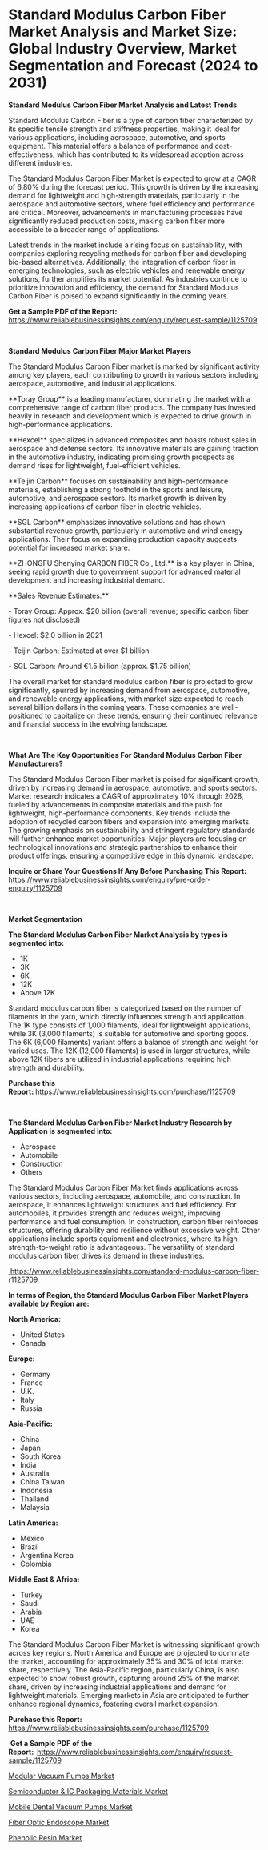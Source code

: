 <p><h1>Standard Modulus Carbon Fiber Market Analysis and Market Size: Global Industry Overview, Market Segmentation and Forecast (2024 to 2031)</h1></p><p><strong>Standard Modulus Carbon Fiber Market Analysis and Latest Trends</strong></p>
<p><p>Standard Modulus Carbon Fiber is a type of carbon fiber characterized by its specific tensile strength and stiffness properties, making it ideal for various applications, including aerospace, automotive, and sports equipment. This material offers a balance of performance and cost-effectiveness, which has contributed to its widespread adoption across different industries.</p><p>The Standard Modulus Carbon Fiber Market is expected to grow at a CAGR of 6.80% during the forecast period. This growth is driven by the increasing demand for lightweight and high-strength materials, particularly in the aerospace and automotive sectors, where fuel efficiency and performance are critical. Moreover, advancements in manufacturing processes have significantly reduced production costs, making carbon fiber more accessible to a broader range of applications.</p><p>Latest trends in the market include a rising focus on sustainability, with companies exploring recycling methods for carbon fiber and developing bio-based alternatives. Additionally, the integration of carbon fiber in emerging technologies, such as electric vehicles and renewable energy solutions, further amplifies its market potential. As industries continue to prioritize innovation and efficiency, the demand for Standard Modulus Carbon Fiber is poised to expand significantly in the coming years.</p></p>
<p><strong>Get a Sample PDF of the Report:&nbsp;</strong> <a href="https://www.reliablebusinessinsights.com/enquiry/request-sample/1125709?utm_campaign=75&utm_medium=2&utm_source=Github&utm_content=ia&utm_term=06112024&utm_id=standard-modulus-carbon-fiber">https://www.reliablebusinessinsights.com/enquiry/request-sample/1125709</a></p>
<p>&nbsp;</p>
<p><strong>Standard Modulus Carbon Fiber Major Market Players</strong></p>
<p><p>The Standard Modulus Carbon Fiber market is marked by significant activity among key players, each contributing to growth in various sectors including aerospace, automotive, and industrial applications. </p><p>**Toray Group** is a leading manufacturer, dominating the market with a comprehensive range of carbon fiber products. The company has invested heavily in research and development which is expected to drive growth in high-performance applications. </p><p>**Hexcel** specializes in advanced composites and boasts robust sales in aerospace and defense sectors. Its innovative materials are gaining traction in the automotive industry, indicating promising growth prospects as demand rises for lightweight, fuel-efficient vehicles.</p><p>**Teijin Carbon** focuses on sustainability and high-performance materials, establishing a strong foothold in the sports and leisure, automotive, and aerospace sectors. Its market growth is driven by increasing applications of carbon fiber in electric vehicles.</p><p>**SGL Carbon** emphasizes innovative solutions and has shown substantial revenue growth, particularly in automotive and wind energy applications. Their focus on expanding production capacity suggests potential for increased market share.</p><p>**ZHONGFU Shenying CARBON FIBER Co., Ltd.** is a key player in China, seeing rapid growth due to government support for advanced material development and increasing industrial demand.</p><p>**Sales Revenue Estimates:**</p><p>- Toray Group: Approx. $20 billion (overall revenue; specific carbon fiber figures not disclosed)</p><p>- Hexcel: $2.0 billion in 2021</p><p>- Teijin Carbon: Estimated at over $1 billion</p><p>- SGL Carbon: Around €1.5 billion (approx. $1.75 billion)</p><p>The overall market for standard modulus carbon fiber is projected to grow significantly, spurred by increasing demand from aerospace, automotive, and renewable energy applications, with market size expected to reach several billion dollars in the coming years. These companies are well-positioned to capitalize on these trends, ensuring their continued relevance and financial success in the evolving landscape.</p></p>
<p>&nbsp;</p>
<p><strong>What Are The Key Opportunities For Standard Modulus Carbon Fiber Manufacturers?</strong></p>
<p><p>The Standard Modulus Carbon Fiber market is poised for significant growth, driven by increasing demand in aerospace, automotive, and sports sectors. Market research indicates a CAGR of approximately 10% through 2028, fueled by advancements in composite materials and the push for lightweight, high-performance components. Key trends include the adoption of recycled carbon fibers and expansion into emerging markets. The growing emphasis on sustainability and stringent regulatory standards will further enhance market opportunities. Major players are focusing on technological innovations and strategic partnerships to enhance their product offerings, ensuring a competitive edge in this dynamic landscape.</p></p>
<p><strong>Inquire or Share Your Questions If Any Before Purchasing This Report:</strong> <a href="https://www.reliablebusinessinsights.com/enquiry/pre-order-enquiry/1125709?utm_campaign=75&utm_medium=2&utm_source=Github&utm_content=ia&utm_term=06112024&utm_id=standard-modulus-carbon-fiber">https://www.reliablebusinessinsights.com/enquiry/pre-order-enquiry/1125709</a></p>
<p>&nbsp;</p>
<p><strong>Market Segmentation</strong></p>
<p><strong>The Standard Modulus Carbon Fiber Market Analysis by types is segmented into:</strong></p>
<p><ul><li>1K</li><li>3K</li><li>6K</li><li>12K</li><li>Above 12K</li></ul></p>
<p><p>Standard modulus carbon fiber is categorized based on the number of filaments in the yarn, which directly influences strength and application. The 1K type consists of 1,000 filaments, ideal for lightweight applications, while 3K (3,000 filaments) is suitable for automotive and sporting goods. The 6K (6,000 filaments) variant offers a balance of strength and weight for varied uses. The 12K (12,000 filaments) is used in larger structures, while above 12K fibers are utilized in industrial applications requiring high strength and durability.</p></p>
<p><strong>Purchase this Report:&nbsp;</strong><a href="https://www.reliablebusinessinsights.com/purchase/1125709?utm_campaign=75&utm_medium=2&utm_source=Github&utm_content=ia&utm_term=06112024&utm_id=standard-modulus-carbon-fiber">https://www.reliablebusinessinsights.com/purchase/1125709</a></p>
<p>&nbsp;</p>
<p><strong>The Standard Modulus Carbon Fiber Market Industry Research by Application is segmented into:</strong></p>
<p><ul><li>Aerospace</li><li>Automobile</li><li>Construction</li><li>Others</li></ul></p>
<p><p>The Standard Modulus Carbon Fiber Market finds applications across various sectors, including aerospace, automobile, and construction. In aerospace, it enhances lightweight structures and fuel efficiency. For automobiles, it provides strength and reduces weight, improving performance and fuel consumption. In construction, carbon fiber reinforces structures, offering durability and resilience without excessive weight. Other applications include sports equipment and electronics, where its high strength-to-weight ratio is advantageous. The versatility of standard modulus carbon fiber drives its demand in these industries.</p></p>
<p><a href="https://www.reliablebusinessinsights.com/standard-modulus-carbon-fiber-r1125709?utm_campaign=75&utm_medium=2&utm_source=Github&utm_content=ia&utm_term=06112024&utm_id=standard-modulus-carbon-fiber">&nbsp;https://www.reliablebusinessinsights.com/standard-modulus-carbon-fiber-r1125709</a></p>
<p><strong>In terms of Region, the Standard Modulus Carbon Fiber Market Players available by Region are:</strong></p>
<p>
    <p> <strong> North America: </strong>
        <ul>
            <li>United States</li>
            <li>Canada</li>
        </ul>
        </p> 
    <p> <strong> Europe: </strong>
        <ul>
            <li>Germany</li>
            <li>France</li>
            <li>U.K.</li>
            <li>Italy</li>
            <li>Russia</li>
        </ul>
        </p> 
    <p> <strong> Asia-Pacific: </strong>
        <ul>
            <li>China</li>
            <li>Japan</li>
            <li>South Korea</li>
            <li>India</li>
            <li>Australia</li>
            <li>China Taiwan</li>
            <li>Indonesia</li>
            <li>Thailand</li>
            <li>Malaysia</li>
        </ul>
        </p> 
    <p> <strong> Latin America: </strong>
        <ul>
            <li>Mexico</li>
            <li>Brazil</li>
            <li>Argentina Korea</li>
            <li>Colombia</li>
        </ul>
        </p> 
    <p> <strong> Middle East & Africa: </strong>
        <ul>
            <li>Turkey</li>
            <li>Saudi</li>
            <li>Arabia</li>
            <li>UAE</li>
            <li>Korea</li>
        </ul>
    </p>
    </p>
<p><p>The Standard Modulus Carbon Fiber Market is witnessing significant growth across key regions. North America and Europe are projected to dominate the market, accounting for approximately 35% and 30% of total market share, respectively. The Asia-Pacific region, particularly China, is also expected to show robust growth, capturing around 25% of the market share, driven by increasing industrial applications and demand for lightweight materials. Emerging markets in Asia are anticipated to further enhance regional dynamics, fostering overall market expansion.</p></p>
<p><strong>Purchase this Report: </strong><a href="https://www.reliablebusinessinsights.com/purchase/1125709?utm_campaign=75&utm_medium=2&utm_source=Github&utm_content=ia&utm_term=06112024&utm_id=standard-modulus-carbon-fiber">https://www.reliablebusinessinsights.com/purchase/1125709</a></p>
<p>&nbsp;<strong>Get a Sample PDF of the Report:&nbsp;&nbsp;</strong><a href="https://www.reliablebusinessinsights.com/enquiry/request-sample/1125709?utm_campaign=75&utm_medium=2&utm_source=Github&utm_content=ia&utm_term=06112024&utm_id=standard-modulus-carbon-fiber">https://www.reliablebusinessinsights.com/enquiry/request-sample/1125709</a></p>
<p><strong></strong></p>
<p><p><a href="https://www.linkedin.com/pulse/global-modular-vacuum-pumps-105-cagr-forecast-2024-2031-1hf4f?utm_campaign=75&utm_medium=2&utm_source=Github&utm_content=ia&utm_term=06112024&utm_id=standard-modulus-carbon-fiber">Modular Vacuum Pumps Market</a></p><p><a href="https://github.com/shivermasallash/Market-Research-Report-List-1/blob/main/semiconductor-ic-packaging-materials-market.md?utm_campaign=75&utm_medium=2&utm_source=Github&utm_content=ia&utm_term=06112024&utm_id=standard-modulus-carbon-fiber">Semiconductor & IC Packaging Materials Market</a></p><p><a href="https://www.linkedin.com/pulse/global-mobile-dental-vacuum-pumps-market-landscape-future-trends-vjn4f?utm_campaign=75&utm_medium=2&utm_source=Github&utm_content=ia&utm_term=06112024&utm_id=standard-modulus-carbon-fiber">Mobile Dental Vacuum Pumps Market</a></p><p><a href="https://issuu.com/reportprime-2/docs/fiber-optic-endoscope-market-size-2_da0d98217cb822?utm_campaign=75&utm_medium=2&utm_source=Github&utm_content=ia&utm_term=06112024&utm_id=standard-modulus-carbon-fiber">Fiber Optic Endoscope Market</a></p><p><a href="https://github.com/taketakyriffecd/Market-Research-Report-List-1/blob/main/phenolic-resin-market.md?utm_campaign=75&utm_medium=2&utm_source=Github&utm_content=ia&utm_term=06112024&utm_id=standard-modulus-carbon-fiber">Phenolic Resin Market</a></p></p>